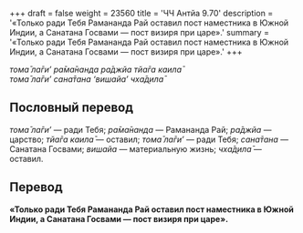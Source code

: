 +++
draft = false
weight = 23560
title = 'ЧЧ Антйа 9.70'
description = '«Только ради Тебя Рамананда Рай оставил пост наместника в Южной Индии, а Санатана Госвами — пост визиря при царе».'
summary = '«Только ради Тебя Рамананда Рай оставил пост наместника в Южной Индии, а Санатана Госвами — пост визиря при царе».'
+++

_тома̄ ла̄ги’ ра̄ма̄нанда ра̄джйа тйа̄га каила̄  
тома̄ ла̄ги’ сана̄тана ‘вишайа’ чха̄д̣ила̄_

## Пословный перевод

_тома̄_ _ла̄ги’_ — ради Тебя; _ра̄ма̄нанда_ — Рамананда Рай; _ра̄джйа_ — царство; _тйа̄га_ _каила̄_ — оставил; _тома̄_ _ла̄ги’_ — ради Тебя; _сана̄тана_ — Санатана Госвами; _вишайа_ — материальную жизнь; _чха̄д̣ила̄_ — оставил.

## Перевод

**«Только ради Тебя Рамананда Рай оставил пост наместника в Южной Индии, а Санатана Госвами — пост визиря при царе».**
